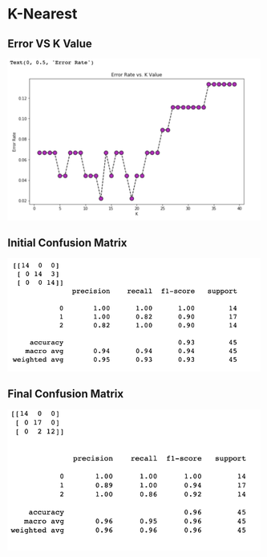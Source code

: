 # K-Nearest

## Error VS K Value
![KNN1](img/error.png)

## Initial Confusion Matrix
![KNN2](img/conf1.png)

## Final Confusion Matrix
![KNN3](img/conf2.png)
